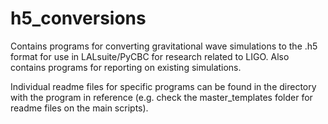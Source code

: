 # h5_conversions
Contains programs for converting gravitational wave simulations to the .h5 format for use in LALsuite/PyCBC for research related to LIGO. Also contains programs for reporting on existing simulations.

Individual readme files for specific programs can be found in the directory with the program in reference (e.g. check the master_templates folder for readme files on the main scripts).
